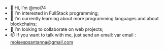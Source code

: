 - 👋 Hi, I’m @moi74
- 👀 I’m interested in FullStack programming;
- 🌱 I’m currently learning about more programming languages and about blockchains;
- 💞️ I’m looking to collaborate on web projects;
- 📫 If you want to talk with me, just send an email:
  var email : moisespsantanna@gmail.com

<!---
moi74/moi74 is a ✨ special ✨ repository because its `README.md` (this file) appears on your GitHub profile.
You can click the Preview link to take a look at your changes.
--->
